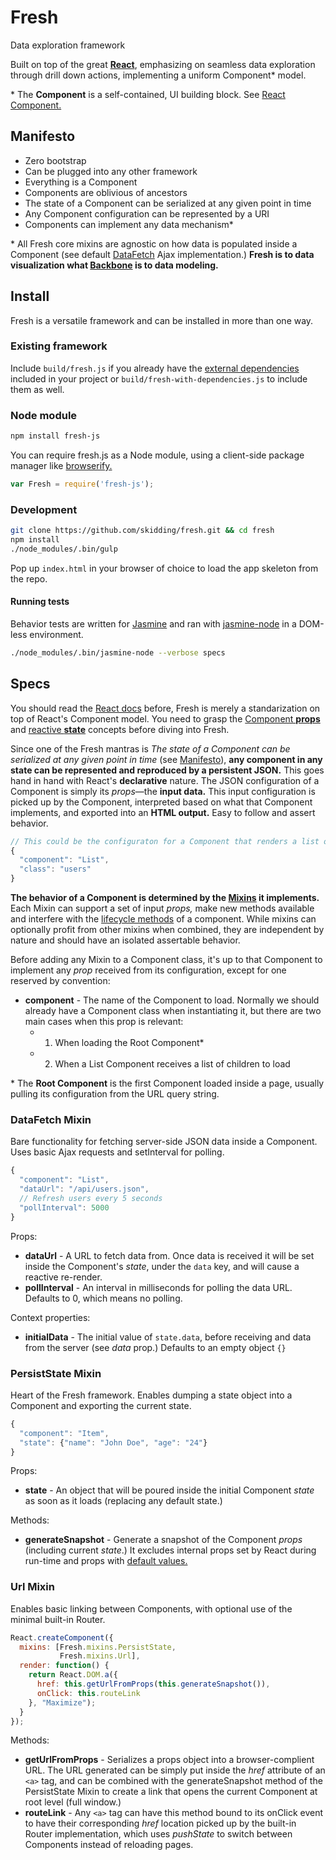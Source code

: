 Fresh
===
Data exploration framework

Built on top of the great [**React**](http://facebook.github.io/react/),
emphasizing on seamless data exploration through drill down actions,
implementing a uniform Component* model.

\* The **Component** is a self-contained, UI building block.
See [React Component.](http://facebook.github.io/react/docs/component-api.html)

## Manifesto

- Zero bootstrap
- Can be plugged into any other framework
- Everything is a Component
- Components are oblivious of ancestors
- The state of a Component can be serialized at any given point in time
- Any Component configuration can be represented by a URI
- Components can implement any data mechanism*

\* All Fresh core mixins are agnostic on how data is populated inside a
Component (see default [DataFetch](mixins/data-fetch.js) Ajax implementation.)
**Fresh is to data visualization what
[Backbone](https://github.com/jashkenas/backbone) is to data modeling.**

## Install

Fresh is a versatile framework and can be installed in more than one way.

### Existing framework

Include `build/fresh.js` if you already have the
[external dependencies](https://github.com/skidding/fresh/blob/master/package.json#L8)
included in your project or `build/fresh-with-dependencies.js` to include
them as well.

### Node module

```bash
npm install fresh-js
```

You can require fresh.js as a Node module, using a client-side package manager
like [browserify.](http://browserify.org/)

```js
var Fresh = require('fresh-js');
```

### Development

```bash
git clone https://github.com/skidding/fresh.git && cd fresh
npm install
./node_modules/.bin/gulp
```

Pop up `index.html` in your browser of choice to load the app skeleton from the
repo.

#### Running tests

Behavior tests are written for [Jasmine](https://github.com/pivotal/jasmine)
and ran with [jasmine-node](https://github.com/mhevery/jasmine-node) in a
DOM-less environment.

```bash
./node_modules/.bin/jasmine-node --verbose specs
```

## Specs

You should read the
[React docs](http://facebook.github.io/react/docs/getting-started.html) before,
Fresh is merely a standarization on top of React's Component model. You need
to grasp the [Component **props**](http://facebook.github.io/react/docs/tutorial.html#using-props)
and [reactive **state**](http://facebook.github.io/react/docs/tutorial.html#reactive-state)
concepts before diving into Fresh.

Since one of the Fresh mantras is _The state of a Component can be serialized
at any given point in time_ (see [Manifesto](#manifesto)), __any component in
any state can be represented and reproduced by a persistent JSON.__ This goes
hand in hand with React's **declarative** nature. The JSON configuration of a
Component is simply its _props_—the __input data.__ This input configuration is
picked up by the Component, interpreted based on what that Component
implements, and exported into an __HTML output.__ Easy to follow and assert
behavior.

```js
// This could be the configuraton for a Component that renders a list of users
{
  "component": "List",
  "class": "users"
}
```

__The behavior of a Component is determined by the
[Mixins](http://facebook.github.io/react/docs/reusable-components.html#mixins)
it implements.__ Each Mixin can support a set of input _props,_ make new
methods available and interfere with the [lifecycle methods](http://facebook.github.io/react/docs/component-specs.html#lifecycle-methods)
of a component. While mixins can optionally profit from other mixins when
combined, they are independent by nature and should have an isolated assertable
behavior.

Before adding any Mixin to a Component class, it's up to that Component to
implement any _prop_ received from its configuration, except for one reserved
by convention:

- **component** - The name of the Component to load. Normally we should already
                  have a Component class when instantiating it, but there are
                  two main cases when this prop is relevant:
  - 1. When loading the Root Component*
  - 2. When a List Component receives a list of children to load

\* The **Root Component** is the first Component loaded inside a page, usually
pulling its configuration from the URL query string.

### DataFetch Mixin

Bare functionality for fetching server-side JSON data inside a Component. Uses
basic Ajax requests and setInterval for polling.

```js
{
  "component": "List",
  "dataUrl": "/api/users.json",
  // Refresh users every 5 seconds
  "pollInterval": 5000
}
```

Props:

- **dataUrl** - A URL to fetch data from. Once data is received it will be set
                inside the Component's _state_, under the `data` key, and will
                cause a reactive re-render.
- **pollInterval** - An interval in milliseconds for polling the data URL.
                     Defaults to 0, which means no polling.

Context properties:

- **initialData** - The initial value of `state.data`, before receiving and
                    data from the server (see _data_ prop.) Defaults to an
                    empty object `{}`

### PersistState Mixin

Heart of the Fresh framework. Enables dumping a state object into a Component
and exporting the current state.

```js
{
  "component": "Item",
  "state": {"name": "John Doe", "age": "24"}
}
```

Props:

- **state** - An object that will be poured inside the initial Component
              _state_ as soon as it loads (replacing any default state.)

Methods:

- **generateSnapshot** - Generate a snapshot of the Component _props_
                         (including current _state_.) It excludes internal
                         props set by React during run-time and props with
                         [default values.](http://facebook.github.io/react/docs/component-specs.html#getdefaultprops)

### Url Mixin

Enables basic linking between Components, with optional use of the minimal
built-in Router.

```js
React.createComponent({
  mixins: [Fresh.mixins.PersistState,
           Fresh.mixins.Url],
  render: function() {
    return React.DOM.a({
      href: this.getUrlFromProps(this.generateSnapshot()),
      onClick: this.routeLink
    }, "Maximize");
  }
});
```

Methods:

  - **getUrlFromProps** - Serializes a props object into a browser-complient
                          URL. The URL generated can be simply put inside the
                          _href_ attribute of an `<a>` tag, and can be combined
                          with the generateSnapshot method of the PersistState
                          Mixin to create a link that opens the current
                          Component at root level (full window.)
  - **routeLink** - Any `<a>` tag can have this method bound to its onClick
                    event to have their corresponding _href_ location picked up
                    by the built-in Router implementation, which uses
                    _pushState_ to switch between Components instead of
                    reloading pages.
